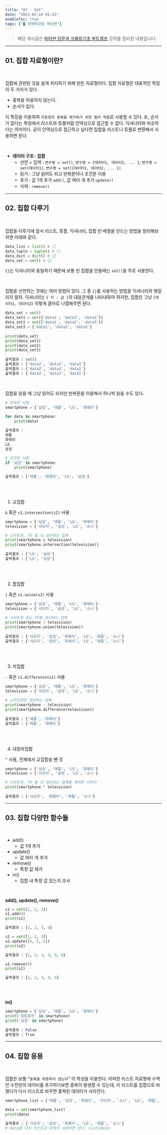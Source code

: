 ```yaml
---
title: "07 - Set"
date: "2023-02-14 01:43"
enableToc: true
tags: ["🖥️ 잔재미코딩 파이썬"]
---
```


> 해당 게시글은 <a href='https://www.inflearn.com/course/python-crawling-basic' target='_blank'>파이썬 입문과 크롤링기초 부트캠프</a> 강의를 정리한 내용입니다.

<hr>

## 01. 집합 자료형이란?

<br>

집합에 관련된 것을 쉽게 처리하기 위해 만든 자료형이다. 집합 자료형은 대표적인 특징이 두 가지가 있다.

- 중복을 허용하지 않는다.
- 순서가 없다.

이 특징을 이용하여 `자료형의 중복을 제거하기 위한 필터 역할`로 사용할 수 있다. 또, 순서가 없다는 특징에서 리스트와 튜플처럼 인덱싱으로 접근할 수 없다. 딕셔너리와 비슷하다는 의미이다. 굳이 인덱싱으로 접근하고 싶다면 집합을 리스트나 튜플로 변환해서 사용하면 된다.

<br>

- **데이터 구조 : 집합**
	- 선언 + 입력 : `변수명 = set()`, `변수명 = {데이터1, 데이터2, ... }`, `변수명 = set(데이터1)`, `변수명 = set({데이터1, 데이터2, ... })`
	- 읽기 : 그냥 읽어도 되고 반복문이나 조건문 이용
	- 추가 : 값 1개 추가 `add()`, 값 여러 개 추가 `update()`
	- 삭제 : `remove()`

<hr>

## 02. 집합 다루기

<br>

집합을 다루기에 앞서 리스트, 튜플, 딕셔너리, 집합 빈 배열을 만드는 방법을 정리해보자면 아래와 같다.

```python
data_list = list() # []
data_tuple = tuple() # ()
data_dict = dict() # {}
data_set = set() # {}
```

`{}`는 딕셔너리와 동일하기 때문에 보통 빈 집합을 만들때는 `set()`을 주로 사용한다.  

<br>

집합을 선언하는 것에는 여러 방법이 있다. 그 중 `{}`를 사용하는 방법을 딕셔너리와 헷갈리지 말자. 딕셔너리는 `{ 키 : 값 }`의 대응관계를 나타내줘야 하지만, 집합은 그냥 `{데이터1, 데이터2}` 이렇게 콤마로 나열해주면 된다.

```python
data_set = set()
data_set1 = set({'data1', 'data2', 'data3'})
data_set2 = set(['data1', 'data2', 'data3'])
data_set3 = {'data1', 'data2', 'data3'}
  
print(data_set)
print(data_set1)
print(data_set2)
print(data_set3)
  
출력결과 : set()
출력결과 : {'data2', 'data3', 'data1'}
출력결과 : {'data2', 'data3', 'data1'}
출력결과 : {'data2', 'data3', 'data1'}
```
  
<br>

집합을 읽을 때 그냥 읽어도 되지만 반복문을 이용해서 하나씩 읽을 수도 있다.

```python
# 반복문 이용
smartphone = {'삼성', '애플', 'LG', '화웨이'}
  
for data in smartphone:
	print(data)

출력결과 :
애플
화웨이
LG
삼성
  
# 조건문 이용
if '삼성' in smartphone:
	print(smartphone)

출력결과 : {'애플', '화웨이', 'LG', '삼성'}
```

<br> <br>

1. 교집합

`&` 혹은 `s1.intersection(s2)` 사용

```python
smartphone = {'삼성', '애플', 'LG', '화웨이'}
television = {'샤오미', '삼성', 'LG', '소니'}

# 스마트폰, TV 둘 다 생산하는 업체
print(smartphone & television)
print(smartphone.intersection(television))
  
출력결과 : {'LG', '삼성'}
출력결과 : {'LG', '삼성'}
```
  
<br><br>

2. 합집합

`|` 혹은 `s1.union(s2)` 사용

```python
smartphone = {'삼성', '애플', 'LG', '화웨이'}
television = {'샤오미', '삼성', 'LG', '소니'}
  
# 스마트폰 또는 TV를 생산하는 업체
print(smartphone | television)
print(smartphone.union(television))
  
출력결과 : {'샤오미', '삼성', '화웨이', 'LG', '애플', '소니'}
출력결과 : {'샤오미', '삼성', '화웨이', 'LG', '애플', '소니'}
```
  
<br><br>

3. 차집합

`-` 혹은 `s1.difference(s2)` 사용

```python
smartphone = {'삼성', '애플', 'LG', '화웨이'}
television = {'샤오미', '삼성', 'LG', '소니'}
  
# 스마트폰만 생산하는 업체
print(smartphone - television)
print(smartphone.difference(television))
  
출력결과 : {'애플', '화웨이'}
출력결과 : {'애플', '화웨이'}
```

<br><br>

4. 대칭차집합

`^` 사용, 전체에서 교집합을 뺀 것

```python
smartphone = {'삼성', '애플', 'LG', '화웨이'}
television = {'샤오미', '삼성', 'LG', '소니'}

# 스마트폰, TV 둘 다 생산하는 업체를 제외한 나머지
print(smartphone ^ television)
  
출력결과 : {'샤오미', '화웨이', '애플', '소니'}
```

<hr>
  
## 03. 집합 다양한 함수들

<br>

- add()
	- 값 1개 추가
- update()
	- 값 여러 개 추가
- remove()
	- 특정 값 제거
- in()
	- 집합 내 특정 값 있는지 조사

<br>

**add(), update(), remove()**

```python
s1 = set([1, 2, 3])
s1.add(4)
print(s1)

출력결과 : {1, 2, 3, 4}

s2 = set([1, 2, 3])
s2.update([4, 5, 6])
print(s2)

출력결과 : {1, 2, 3, 4, 5, 6}

s2.remove(5)
print(s2)

출력결과 : {1, 2, 3, 4, 6}
```

<br><br>

**in()**

```python
smartphone = {'삼성', '애플', 'LG', '화웨이'}
print('모토로라' in smartphone)
print('삼성' in smartphone)
  
출력결과 : False
출력결과 : True
```

<hr>

## 04. 집합 응용
  
<br>

집합은 보통 "`중복을 허용하지 않는다`" 이 특성을 이용한다. 어떠한 리스트 자료형에 수백만 수천만의 데이터를 추가하다보면 중복이 발생할 수 있는데, 이 리스트를 집합으로 바꿨다가 다시 리스트로 바꾸면 중복된 데이터가 사라진다.

```python
smartphone_list = ['애플', '삼성', '화웨이', '샤오미', '소니', 'LG', '애플', '삼성', '화웨이', '샤오미', '소니', 'LG', '애플', '삼성', '화웨이', '샤오미', '소니', 'LG', '애플', '삼성', '화웨이', '샤오미', '소니', 'LG', ]

data = set(smartphone_list)
print(data)

출력결과 : {'샤오미', '삼성', '화웨이', 'LG', '애플', '소니'}
# data를 다시 리스트로 바꿔서 사용하면 된다. list(data)
```